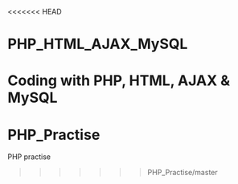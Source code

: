 <<<<<<< HEAD
# PHP_HTML_AJAX_MySQL
Coding with PHP, HTML, AJAX &amp; MySQL
=======
# PHP_Practise
PHP practise
>>>>>>> PHP_Practise/master
